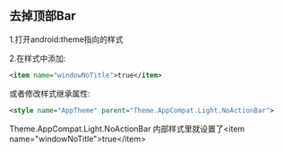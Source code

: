 





## 去掉顶部Bar

1.打开android:theme指向的样式

2.在样式中添加:

```xml
<item name="windowNoTitle">true</item>
```

或者修改样式继承属性:

```xml
<style name="AppTheme" parent="Theme.AppCompat.Light.NoActionBar">
```

Theme.AppCompat.Light.NoActionBar 内部样式里就设置了\<item name="windowNoTitle">true\</item>



